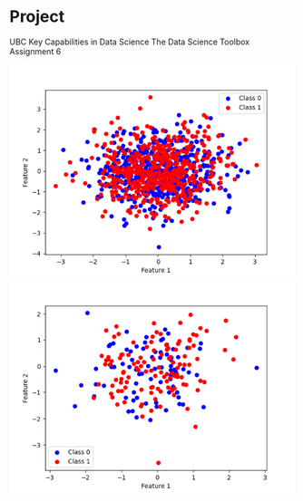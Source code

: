 # Project
UBC Key Capabilities in Data Science The Data Science Toolbox Assignment 6

![dataset image](images/dataset-image.png)
![predictions image](images/predictions.png)
